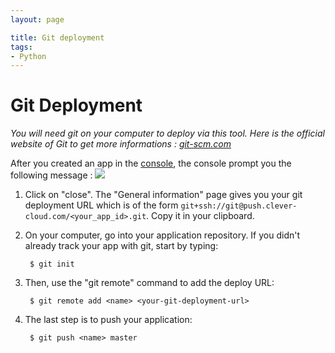 ```yaml
---
layout: page

title: Git deployment
tags:
- Python
---
```

# Git Deployment
*You will need git on your computer to deploy via this tool. Here is the official website of Git to get more informations&nbsp;: <a href="http://git-scm.com">git-scm.com</a>*


After you created an app in the [console](https://console.clever-cloud.com), the console prompt you the following message&nbsp;:
<img class="thumbnail img_doc" src="/img/newgitapp.png">
1. Click on "close". The "General information" page gives you your git deployment URL which is of the form ``git+ssh://git@push.clever-cloud.com/<your_app_id>.git``. Copy it in your clipboard.
2. On your computer, go into your application repository. 
If you didn't already track your app with git, start by typing:  

    	$ git init

3. Then, use the "git remote" command to add the deploy URL:

		$ git remote add <name> <your-git-deployment-url>

4. The last step is to push your application:

		$ git push <name> master

